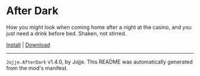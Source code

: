 # After Dark

How you might look when coming home after a night at the casino, and you just need a drink before bed. Shaken, not stirred.

[Install](https://hitman-resources.netlify.app/smf-install-link/https://github.com/JojjeE/h3-after-dark/releases/latest/download/mod.framework.zip) | [Download](https://github.com/JojjeE/h3-after-dark/releases/latest/download/mod.framework.zip)

---

`Jojje.AfterDark` v1.4.0, by Jojje. This README was automatically generated from the mod's manifest.
